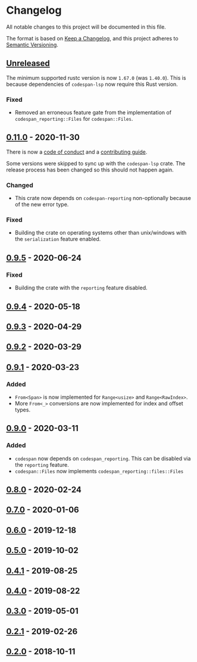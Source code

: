 # Changelog

All notable changes to this project will be documented in this file.

The format is based on [Keep a Changelog](https://keepachangelog.com/en/1.0.0/),
and this project adheres to [Semantic Versioning](https://semver.org/spec/v2.0.0.html).

## [Unreleased]

The minimum supported rustc version is now `1.67.0` (was `1.40.0`).
This is because dependencies of `codespan-lsp` now require this Rust version.

### Fixed

-   Removed an erroneous feature gate from the implementation of
    `codespan_reporting::Files` for `codespan::Files`.

## [0.11.0] - 2020-11-30

There is now a [code of conduct](https://github.com/brendanzab/codespan/blob/master/CODE_OF_CONDUCT.md)
and a [contributing guide](https://github.com/brendanzab/codespan/blob/master/CONTRIBUTING.md).

Some versions were skipped to sync up with the `codespan-lsp` crate. The release
process has been changed so this should not happen again.

### Changed

-   This crate now depends on `codespan-reporting` non-optionally
    because of the new error type.

### Fixed

-   Building the crate on operating systems other than unix/windows
    with the `serialization` feature enabled.

## [0.9.5] - 2020-06-24

### Fixed

-   Building the crate with the `reporting` feature disabled.

## [0.9.4] - 2020-05-18
## [0.9.3] - 2020-04-29
## [0.9.2] - 2020-03-29

## [0.9.1] - 2020-03-23

### Added

-   `From<Span>` is now implemented for `Range<usize>` and `Range<RawIndex>`.
-   More `From<_>` conversions are now implemented for index and offset types.

## [0.9.0] - 2020-03-11

### Added

-   `codespan` now depends on `codespan_reporting`. This can be disabled via the `reporting` feature.
-   `codespan::Files` now implements `codespan_reporting::files::Files`

## [0.8.0] - 2020-02-24
## [0.7.0] - 2020-01-06
## [0.6.0] - 2019-12-18
## [0.5.0] - 2019-10-02
## [0.4.1] - 2019-08-25
## [0.4.0] - 2019-08-22
## [0.3.0] - 2019-05-01
## [0.2.1] - 2019-02-26
## [0.2.0] - 2018-10-11

[Unreleased]: https://github.com/brendanzab/codespan/compare/v0.11.1...HEAD
[0.11.1]: https://github.com/brendanzab/codespan/compare/v0.11.0..v0.11.1
[0.11.0]: https://github.com/brendanzab/codespan/compare/v0.9.5...v0.11.0
[0.9.5]: https://github.com/brendanzab/codespan/compare/v0.9.4...v0.9.5
[0.9.4]: https://github.com/brendanzab/codespan/compare/v0.9.3...v0.9.4
[0.9.3]: https://github.com/brendanzab/codespan/compare/v0.9.2...v0.9.3
[0.9.2]: https://github.com/brendanzab/codespan/compare/v0.9.1...v0.9.2
[0.9.1]: https://github.com/brendanzab/codespan/compare/v0.9.0...v0.9.1
[0.9.0]: https://github.com/brendanzab/codespan/compare/v0.8.0...v0.9.0
[0.8.0]: https://github.com/brendanzab/codespan/compare/v0.7.0...v0.8.0
[0.7.0]: https://github.com/brendanzab/codespan/compare/v0.6.0...v0.7.0
[0.6.0]: https://github.com/brendanzab/codespan/compare/v0.5.0...v0.6.0
[0.5.0]: https://github.com/brendanzab/codespan/compare/v0.4.1...v0.5.0
[0.4.1]: https://github.com/brendanzab/codespan/compare/v0.4.0...v0.4.1
[0.4.0]: https://github.com/brendanzab/codespan/compare/v0.3.0...v0.4.0
[0.3.0]: https://github.com/brendanzab/codespan/compare/v0.2.1...v0.3.0
[0.2.1]: https://github.com/brendanzab/codespan/compare/v0.2.0...v0.2.1
[0.2.0]: https://github.com/brendanzab/codespan/releases/tag/v0.2.0
